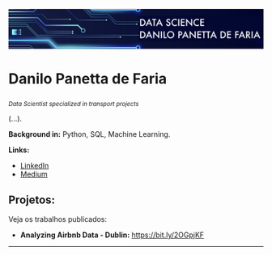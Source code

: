 <p align="center">
  <img src="banner.png" >
</p>

# Danilo Panetta de Faria
<sub>*Data Scientist specialized in transport projects*</sub>

(...).

**Background in:** Python, SQL, Machine Learning.

**Links:**
* [LinkedIn](https://www.linkedin.com/in/danilo-panetta-de-faria)
* [Medium](https://medium.com/@danpfaria)


## Projetos:
Veja os trabalhos publicados:

* **Analyzing Airbnb Data - Dublin:** https://bit.ly/2OGpjKF

---


